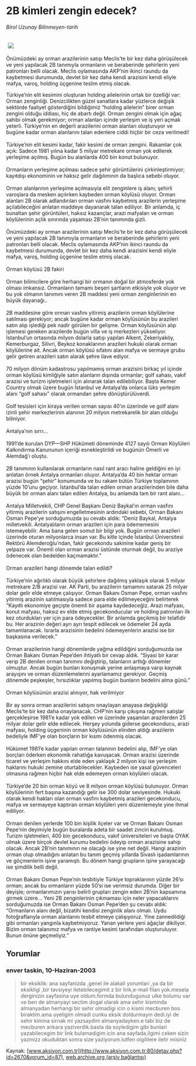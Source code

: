 # 2B kimleri zengin edecek?

*Birol Uzunay Bilinmeyen-tarih*

<div>
 <font>
  <img border="0" height="1" src="/web/20040824212003im_/http://www.aksiyon.com.tr/images/blank.gif"/>
 </font>
 <font class="content">
  <p>
   <img border="0" hspace="5" src="http://web.archive.org/web/20040824212003im_/http://www.aksiyon.com.tr/resim/444/48.jpg" vspace="5"/>
  </p>
 </font>
 <font class="content">
  Önümüzdeki ay orman arazilerinin satışı Meclis’te bir kez daha görüşülecek ve yeni yapılacak 2B tanımıyla ormanların ve beraberinde şehirlerin yeni patronları belli olacak. Meclis oylamasında AKP’nin ikinci raundu da kaybetmesi durumunda, devlet bir kez daha kendi arazisini kendi eliyle mafya, varoş, holding üçgenine teslim etmiş olacak.
 </font>
 <p>
  <font class="content">
   Türkiye’nin elit kesimini oluşturan holding ailelerinin ortak bir özelliği var: Orman zenginliği. Denizcilikten güzel sanatlara kadar yüzlerce değişik sektörde faaliyet gösterdiğini bildiğimiz “holding ailelerin” birer orman zengini olduğu iddiası, hiç de abartı değil. Orman zengini olmak için ağaç sahibi olmak gerekmiyor; orman alanları içinde yerleşim ve iş yeri açmak yeterli. Türkiye’nin en değerli arazilerini orman alanları oluşturuyor ve bugüne kadar orman alanlarını talan edenlere ciddi hiçbir bir ceza verilmedi!
   <br/>
   <br/>
   Türkiye’nin elit kesimi kadar, fakir kesimi de orman zengini. Rakamlar çok açık: Sadece 1981 yılına kadar 5 milyar metrekare orman yok edilerek yerleşime açılmış. Bugün bu alanlarda 400 bin konut bulunuyor.
   <br/>
   <br/>
   Ormanların yerleşime açılması sadece şehir görüntülerini çirkinleştirmiyor; kayıtdışı ekonominin ve haksız gelir dağılımının da başlıca sebebi oluyor.
   <br/>
   <br/>
   Orman alanlarının yerleşime açılmasıyla elit zenginlere iş alanı; şehirli varoşlara da mesken açılırken kaybeden orman köylüsü oluyor. Orman alanları 2B olarak adlandırılan orman vasfını kaybetmiş arazilerin yerleşime açılabileceğini anlatan maddeye dayanarak talan ediliyor. Bir anlamda, iç bunaltan şehir görüntüleri, haksız kazançlar, arazi mafyaları ve orman köylülerinin açlık sınırında yaşaması 2B’nin tanımında gizli.
   <br/>
   <br/>
   Önümüzdeki ay orman arazilerinin satışı Meclis’te bir kez daha görüşülecek ve yeni yapılacak 2B tanımıyla ormanların ve beraberinde şehirlerin yeni patronları belli olacak. Meclis oylamasında AKP’nin ikinci raundu da kaybetmesi durumunda, devlet bir kez daha kendi arazisini kendi eliyle mafya, varoş, holding üçgenine teslim etmiş olacak.
   <br/>
   <br/>
   Orman köylüsü 2B fakiri
   <br/>
   <br/>
   Orman bilimcilere göre herhangi bir ormanın doğal bir atmosferde yok olması imkansız. Ormanların tamamı beşeri şartların etkisiyle yok oluyor ve bu yok olmanın tanımını veren 2B maddesi yeni orman zenginlerinin en büyük dayanağı..
   <br/>
   <br/>
   2B maddesine göre orman vasfını yitirmiş arazilerin orman köylülerine satılması gerekiyor; ancak bugüne kadar orman köylüsünün bu arazileri satın alıp işlediği pek nadir görülen bir gelişme. Orman köylüsünün alıp işlemesi gereken arazilerde bugün villa ve iş merkezleri yükseliyor. İstanbul’un ortasında milyon dolarla satışı yapılan Alkent, Zekeriyaköy, Kemerburgaz, Silivri, Beykoz konaklarının arazileri hukuki olarak orman köylülerine ait. Ancak orman köylüsü sıfatını alan mafya ve sermaye grubu gelir getiren arazileri satın alarak şehre ilave ediyor.
   <br/>
   <br/>
   70 milyon dönüm kadastrosu yapılmamış orman arazisini birkaç yıl içinde orman köylüsü kimliğiyle satın alanların dışında ormanlar; golf sahası, vakıf arazisi ve turizm işletmeleri için alınarak talan edilebiliyor. Başta Kemer Country olmak üzere bugün İstanbul ve Antalya’da onlarca lüks yerleşim alanı “golf sahası” olarak ormandan şehre dönüştürülüverdi.
   <br/>
   <br/>
   Golf tesisleri için kiraya verilen orman sayısı 40’ın üzerinde ve golf alanı izinli şehir merkezlerinin alanının 20 milyon metrekarelik bir alan olduğu biliniyor.
   <br/>
   <br/>
   Antalya’nın sırrı...
   <br/>
   <br/>
   1991’de kurulan DYP—SHP Hükümeti döneminde 4127 sayılı Orman Köylüleri Kalkındırma Kanununun içeriği esnekleştirildi ve bugünün Ömerli ve Alemdağ’ı oluştu.
   <br/>
   <br/>
   2B tanımının kullanılarak ormanların nasıl rant aracı haline geldiğini en iyi anlatan örnek Antalya ormanları oluyor. Antalya’da 40 bin hektar orman arazisi bugün “şehir” konumunda ve bu rakam bütün Türkiye toplamının yüzde 10’unu geçiyor. İstanbul’da talan edilen orman arazilerinden bile daha büyük bir orman alanı talan edilen Antalya, bu anlamda tam bir rant alanı...
   <br/>
   <br/>
   Antalya Milletvekili, CHP Genel Başkanı Deniz Baykal’ın orman vasfını yitirmiş arazilerin satışını engelletmesinin ardındaki sebebi, Orman Bakanı Osman Pepe’ye sorduğumuzda şu cevabı aldık: “Deniz Baykal, Antalya milletvekili. Antalyalıların orman arazileri için para ödememesini istemeyebilir. Ama bana gelen somut bir bilgi yok. Bugün orman arazileri üzerinde oturan milyonlarca insan var. Bu kitle içinde İstanbul Üniversitesi Rektörü Alemderoğlu’ndan, fakir gecekondu sakinine kadar geniş bir yelpaze var. Önemli olan orman arazisi üstünde oturmak değil, bu araziye ödenecek olan bedelden kaçmamaktır.”
   <br/>
   <br/>
   Orman arazileri hangi dönemde talan edildi?
   <br/>
   <br/>
   Türkiye’nin ağırlıklı olarak büyük şehirlere dağılmış yaklaşık olarak 5 milyar metrekare 2/B arazisi var. AK Parti, bu arazilerin tamamını satarak 25 milyar dolar gelir elde etmeye çalışıyor. Orman Bakanı Osman Pepe, orman vasfını yitirmiş arazinin satılmasıyla sadece para elde edilmeyeceğini belirterek “Kayıtlı ekonomiye geçişte önemli bir aşama kaydedeceğiz. Arazi mafyası, konut mafyası, haksız ev elde etmiş gecekonducular ve holding patronları ilk kez oturdukları yer için para ödeyecekler. Bir anlamda geçikmiş bir telafidir bu. Her arazinin değeri ayrı ayrı tespit edilecek ve ödemeler 24 ayda tamamlanacak. Israrla arazisinin bedelini ödemeyenlerin arazisi ise bir başkasına verilecek.”
   <br/>
   <br/>
   Orman arazilerinin hangi dönemlerde yağma edildiğini sorduğumuzda ise Orman Bakanı Osman Pepe’den ihtiyatlı bir cevap aldık. “Siyasi bir karar verip 2B denilen orman tanımını değiştirip, talanların arttığı dönemler olmuştur. Ancak bugün bunları konuşmak yerine anlaşmaya varıp kaynak arayışını ve orman düzenlemelerini ayarlamamız gerekiyor. Geçmiş dönemde peşkeşler, hırsızlıklar yapılmış bugün bunların bedelini alma günü.”
   <br/>
   <br/>
   Orman köylüsünün arazisi alınıyor, hak verilmiyor
   <br/>
   <br/>
   Bir ay sonra orman arazilerini satışını onaylayan anayasa değişikliği Meclis’te bir kez daha onaylanacak. CHP’nin karşı çıkışına rağmen satışlar gerçekleşirse 1981’e kadar yok edilen ve üzerinde yaşanılan arazilerden 25 milyar dolar gelir elde edilecek. Herşey yolunda giderse gecekonducu, arazi mafyası, holding üçgeninin orman köylüsünün elinden aldığı arazilerin bedeliyle IMF’ye olan borçların bir kısmı ödenmiş olacak.
   <br/>
   <br/>
   Hükümet 1981’e kadar yapılan orman talanının bedelini alıp, IMF’ye olan borçları öderken ekonomik rahatlığa kavuşacak. Orman arazisi üzerinde ticaret ve yerleşim hakkını elde eden yaklaşık 2 milyon kişi ise yerleşim haklarını hukuki zemine oturtabilecekler. Kaybeden ise yasal güvenceleri olmasına rağmen hiçbir hak elde edemeyen orman köylüleri olacak.
   <br/>
   <br/>
   Türkiye’de 20 bin orman köyü ve 8 milyon orman köylüsü bulunuyor. Orman köylülerinin fert başına kazandığı gelir ise 300 dolar seviyesinde. Hukuki olarak kendi hakları olan orman vasfını kaybetmiş arazileri gecekonducu, mafya ve sermayeye kaptıran orman köylüleri yeni düzenlemeyle yine ihmal ediliyor.
   <br/>
   <br/>
   Orman denilen yerlerde 100 bin kişilik ilçeler var ve Orman Bakanı Osman Pepe’nin deyimiyle bugün buralarda adeta bir saadet zinciri kurulmuş. Turizm işletmeleri, 400 bin gecekonducu, vakıf üniversiteleri ve başta OYAK olmak üzere birçok devlet kurumu bedelini ödeyip orman arazisine sahip olacak. Ancak 2B’nin tanımının ne olacağı ise yine net değil. Hangi arazinin orman olup olmadığını anlatan bu tanım geçmiş yıllarda Sivaslı işadamlarının ve göçmenlerin işine yaramıştı. Bu dönem hangi grupların işine yarayacağı ise şimdilik belli değil.
   <br/>
   <br/>
   Orman Bakanı Osman Pepe’nin tesbitiyle Türkiye topraklarının yüzde 26’sı orman; ancak bu ormanların yüzde 50’si ise verimsiz durumda. Diğer bir deyişle; ormanlarımızın yarısı belirli grupları zengin eden 2B’nin kapsamına girmek üzere... Yeni 2B zenginlerinin çıkmaması için neler yapacaklarını sorduğumuzda ise Orman Bakanı Osman Pepe’den şu cevabı aldık: “Ormanların alanı değil, bizatihi kendisi zenginlik alanı olmalı. Uydu fotoğraflarıyla orman alanlarını tesbit etmeye çalışıyoruz. Yine zannedildiği gibi ormanları yangınla kaybetmiyoruz. Yanan yerlere yeni ağaçlar dikiliyor. Bizim orman talanımız mafya ve rantiye kesimi tarafından oluşturuluyor. Bunun önüne geçmeliyiz.”
   <br/>
  </font>
 </p>
</div>


## Yorumlar

### enver taskin, 10-Haziran-2003
> bir eksiklik: 
> ana sayfanizda ,genel ile alakali yorumlari ,ya da bir eksikligi ,bir tavsiyeyi iletebilecegimit z bir link,e-mail filan yok.mesela derginizin sayfasina uye oldum.formda bulundugunuz ulke bolumu var ve ben de almanyayi sectim dogal olarak ama sehir kisminda almanyadan herhangi bir sehir olmadigi icin o kismi mecburen bos biraktim.ama uyeligim olmadi cunku eksik doldurmayin dedi.iyi de sehir kimina sirnak mi yazsaydim almanyadayken.e tabi biz de mecburen ankara yaziverdik.basta da soyledigim gibi bunlari yazabilecegim bir link bulamadigim icin ana sayfada,ilgimi ceken sizin yazinizz okuduktan sonra size yaziyorum.lutfen olgililere iletir misiniz

Kaynak: [www.aksiyon.com.tr](http://www.aksiyon.com.tr:80/detay.php?id=2670&yorum_id=87), [web.archive.org (arşiv bağlantısı)](http://web.archive.org/web/20040824212003/http://www.aksiyon.com.tr:80/detay.php?id=2670&yorum_id=87)
